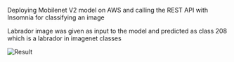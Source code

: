 
Deploying Mobilenet V2 model on AWS and calling the REST API with Insomnia for classifying an image

Labrador image was given as input to the model and predicted as class 208 which is a labrador in imagenet classes

![Result](https://user-images.githubusercontent.com/68057947/87807568-068fb980-c876-11ea-99a3-3d9e9846077c.JPG)
